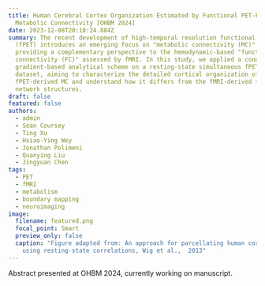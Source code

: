 ```yaml
---
title: Human Cerebral Cortex Organization Estimated by Functional PET-FDG
  Metabolic Connectivity [OHBM 2024]
date: 2023-12-08T20:10:24.884Z
summary: The recent development of high-temporal resolution functional PET
  (fPET) introduces an emerging focus on "metabolic connectivity (MC)" ,
  providing a complementary perspective to the hemodynamic-based "functional
  connectivity (FC)" assessed by fMRI. In this study, we applied a connectivity
  gradient-based analytical scheme on a resting-state simultaneous fPET-fMRI
  dataset, aiming to characterize the detailed cortical organization of
  fPET-derived MC and understand how it differs from the fMRI-derived functional
  network structures.
draft: false
featured: false
authors:
  - admin
  - Sean Coursey
  - Ting Xu
  - Hsiao-Ying Wey
  - Jonathan Polimeni
  - Quanying Liu
  - Jingyuan Chen
tags:
  - PET
  - fMRI
  - metabolism
  - boundary mapping
  - neuroimaging
image:
  filename: featured.png
  focal_point: Smart
  preview_only: false
  caption: "Figure adapted from: An approach for parcellating human cortical areas
    using resting-state correlations, Wig et al.,  2013"
---
```

Abstract presented at OHBM 2024, currently working on manuscript.